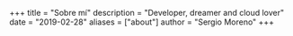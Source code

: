 +++
title = "Sobre mí"
description = "Developer, dreamer and cloud lover"
date = "2019-02-28"
aliases = ["about"]
author = "Sergio Moreno"
+++





